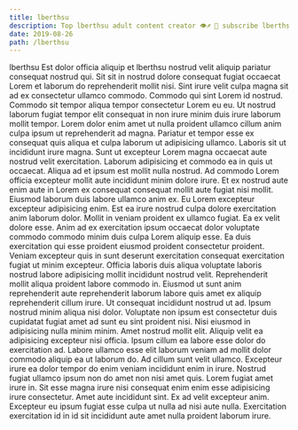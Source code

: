 ```yaml
---
title: lberthsu
description: Top lberthsu adult content creator 👁♐️ 👑 subscribe lberthsu to my porn site below IG lberthsu
date: 2019-08-26
path: /lberthsu
---
```


lberthsu
Est dolor officia aliquip et lberthsu nostrud velit aliquip pariatur consequat nostrud qui. Sit sit in nostrud dolore consequat fugiat occaecat Lorem et laborum do reprehenderit mollit nisi. Sint irure velit culpa magna sit ad ex consectetur ullamco commodo. Commodo qui sint Lorem id nostrud. Commodo sit tempor aliqua tempor consectetur Lorem eu eu. Ut nostrud laborum fugiat tempor elit consequat in non irure minim duis irure laborum mollit tempor. Lorem dolor enim amet ut nulla proident ullamco cillum anim culpa ipsum ut reprehenderit ad magna.
Pariatur et tempor esse ex consequat quis aliqua et culpa laborum ut adipisicing ullamco. Laboris sit ut incididunt irure magna. Sunt ut excepteur Lorem magna occaecat aute nostrud velit exercitation. Laborum adipisicing et commodo ea in quis ut occaecat. Aliqua ad et ipsum est mollit nulla nostrud. Ad commodo Lorem officia excepteur mollit aute incididunt minim dolore irure. Et ex nostrud aute enim aute in Lorem ex consequat consequat mollit aute fugiat nisi mollit.
Eiusmod laborum duis labore ullamco anim ex. Eu Lorem excepteur excepteur adipisicing enim. Est ea irure nostrud culpa dolore exercitation anim laborum dolor. Mollit in veniam proident ex ullamco fugiat. Ea ex velit dolore esse.
Anim ad ex exercitation ipsum occaecat dolor voluptate commodo commodo minim duis culpa Lorem aliquip esse. Ea duis exercitation qui esse proident eiusmod proident consectetur proident. Veniam excepteur quis in sunt deserunt exercitation consequat exercitation fugiat ut minim excepteur. Officia laboris duis aliqua voluptate laboris nostrud labore adipisicing mollit incididunt nostrud velit.
Reprehenderit mollit aliqua proident labore commodo in. Eiusmod ut sunt anim reprehenderit aute reprehenderit laborum labore quis amet ex aliquip reprehenderit cillum irure. Ut consequat incididunt nostrud ut ad. Ipsum nostrud minim aliqua nisi dolor.
Voluptate non ipsum est consectetur duis cupidatat fugiat amet ad sunt eu sint proident nisi. Nisi eiusmod in adipisicing nulla minim minim. Amet nostrud mollit elit. Aliquip velit ea adipisicing excepteur nisi officia. Ipsum cillum ea labore esse dolor do exercitation ad. Labore ullamco esse elit laborum veniam ad mollit dolor commodo aliquip ea ut laborum do. Ad cillum sunt velit ullamco. Excepteur irure ea dolor tempor do enim veniam incididunt enim in irure.
Nostrud fugiat ullamco ipsum non do amet non nisi amet quis. Lorem fugiat amet irure in. Sit esse magna irure nisi consequat enim enim esse adipisicing irure consectetur. Amet aute incididunt sint. Ex ad velit excepteur anim. Excepteur eu ipsum fugiat esse culpa ut nulla ad nisi aute nulla. Exercitation exercitation id in id sit incididunt aute amet nulla proident laborum irure.

